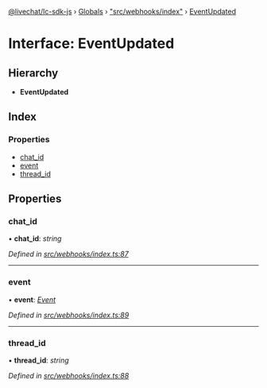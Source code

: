 [@livechat/lc-sdk-js](../README.md) › [Globals](../globals.md) › ["src/webhooks/index"](../modules/_src_webhooks_index_.md) › [EventUpdated](_src_webhooks_index_.eventupdated.md)

# Interface: EventUpdated

## Hierarchy

* **EventUpdated**

## Index

### Properties

* [chat_id](_src_webhooks_index_.eventupdated.md#chat_id)
* [event](_src_webhooks_index_.eventupdated.md#event)
* [thread_id](_src_webhooks_index_.eventupdated.md#thread_id)

## Properties

###  chat_id

• **chat_id**: *string*

*Defined in [src/webhooks/index.ts:87](https://github.com/livechat/lc-sdk-js/blob/9364105/src/webhooks/index.ts#L87)*

___

###  event

• **event**: *[Event](../modules/_src_objects_index_.md#event)*

*Defined in [src/webhooks/index.ts:89](https://github.com/livechat/lc-sdk-js/blob/9364105/src/webhooks/index.ts#L89)*

___

###  thread_id

• **thread_id**: *string*

*Defined in [src/webhooks/index.ts:88](https://github.com/livechat/lc-sdk-js/blob/9364105/src/webhooks/index.ts#L88)*
